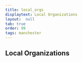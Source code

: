 ```yaml
---
title: local_orgs
displaytext: Local Organizations
layout:  null
tab: true
order: 99
tags: manchester
---
```


## Local Organizations

